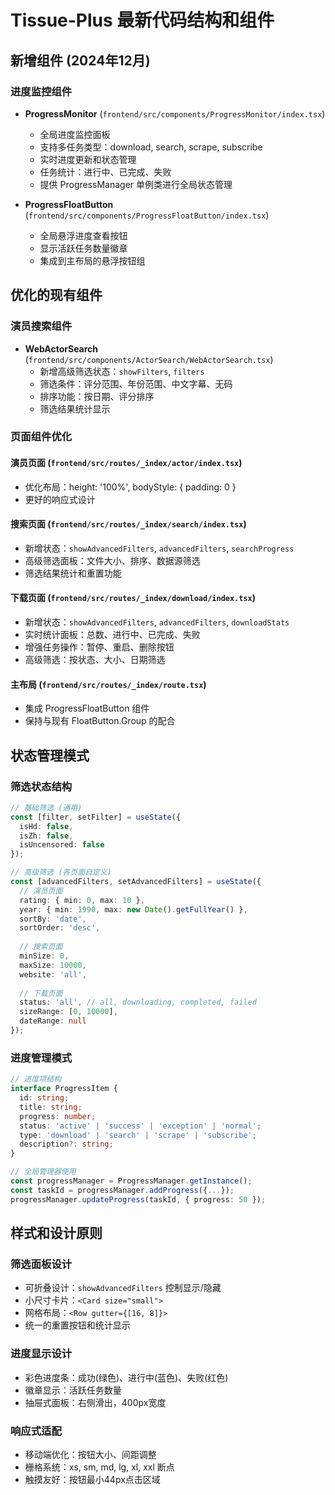 # Tissue-Plus 最新代码结构和组件

## 新增组件 (2024年12月)

### 进度监控组件
- **ProgressMonitor** (`frontend/src/components/ProgressMonitor/index.tsx`)
  - 全局进度监控面板
  - 支持多任务类型：download, search, scrape, subscribe
  - 实时进度更新和状态管理
  - 任务统计：进行中、已完成、失败
  - 提供 ProgressManager 单例类进行全局状态管理

- **ProgressFloatButton** (`frontend/src/components/ProgressFloatButton/index.tsx`)
  - 全局悬浮进度查看按钮
  - 显示活跃任务数量徽章
  - 集成到主布局的悬浮按钮组

## 优化的现有组件

### 演员搜索组件
- **WebActorSearch** (`frontend/src/components/ActorSearch/WebActorSearch.tsx`)
  - 新增高级筛选状态：`showFilters`, `filters`
  - 筛选条件：评分范围、年份范围、中文字幕、无码
  - 排序功能：按日期、评分排序
  - 筛选结果统计显示

### 页面组件优化

#### 演员页面 (`frontend/src/routes/_index/actor/index.tsx`)
- 优化布局：height: '100%', bodyStyle: { padding: 0 }
- 更好的响应式设计

#### 搜索页面 (`frontend/src/routes/_index/search/index.tsx`)
- 新增状态：`showAdvancedFilters`, `advancedFilters`, `searchProgress`
- 高级筛选面板：文件大小、排序、数据源筛选
- 筛选结果统计和重置功能

#### 下载页面 (`frontend/src/routes/_index/download/index.tsx`)
- 新增状态：`showAdvancedFilters`, `advancedFilters`, `downloadStats`
- 实时统计面板：总数、进行中、已完成、失败
- 增强任务操作：暂停、重启、删除按钮
- 高级筛选：按状态、大小、日期筛选

#### 主布局 (`frontend/src/routes/_index/route.tsx`)
- 集成 ProgressFloatButton 组件
- 保持与现有 FloatButton.Group 的配合

## 状态管理模式

### 筛选状态结构
```typescript
// 基础筛选 (通用)
const [filter, setFilter] = useState({ 
  isHd: false, 
  isZh: false, 
  isUncensored: false 
});

// 高级筛选 (各页面自定义)
const [advancedFilters, setAdvancedFilters] = useState({
  // 演员页面
  rating: { min: 0, max: 10 },
  year: { min: 1990, max: new Date().getFullYear() },
  sortBy: 'date',
  sortOrder: 'desc',
  
  // 搜索页面  
  minSize: 0,
  maxSize: 10000,
  website: 'all',
  
  // 下载页面
  status: 'all', // all, downloading, completed, failed
  sizeRange: [0, 10000],
  dateRange: null
});
```

### 进度管理模式
```typescript
// 进度项结构
interface ProgressItem {
  id: string;
  title: string;
  progress: number;
  status: 'active' | 'success' | 'exception' | 'normal';
  type: 'download' | 'search' | 'scrape' | 'subscribe';
  description?: string;
}

// 全局管理器使用
const progressManager = ProgressManager.getInstance();
const taskId = progressManager.addProgress({...});
progressManager.updateProgress(taskId, { progress: 50 });
```

## 样式和设计原则

### 筛选面板设计
- 可折叠设计：`showAdvancedFilters` 控制显示/隐藏
- 小尺寸卡片：`<Card size="small">`
- 网格布局：`<Row gutter={[16, 8]}>`
- 统一的重置按钮和统计显示

### 进度显示设计  
- 彩色进度条：成功(绿色)、进行中(蓝色)、失败(红色)
- 徽章显示：活跃任务数量
- 抽屉式面板：右侧滑出，400px宽度

### 响应式适配
- 移动端优化：按钮大小、间距调整
- 栅格系统：xs, sm, md, lg, xl, xxl 断点
- 触摸友好：按钮最小44px点击区域